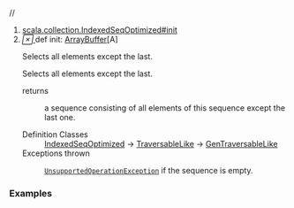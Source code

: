//
<ol>
<li><a href="https://www.scala-lang.org/api/2.12.3/scala/collection/mutable/ArrayBuffer.html#init:Repr">scala.collection.IndexedSeqOptimized#init</a></li>
<li name="scala.collection.IndexedSeqOptimized#init" visbl="pub" class="indented0 " data-isabs="false" fullcomment="yes" group="Ungrouped"> <a id="init:Repr"></a><a id="init:ArrayBuffer[A]"></a> <span class="permalink"> <a href="../../../scala/collection/mutable/ArrayBuffer.html#init:Repr" title="Permalink"> <i class="material-icons"></i> </a> </span> <span class="modifier_kind"> <span class="modifier"></span> <span class="kind">def</span> </span> <span class="symbol"> <span class="name">init</span><span class="result">: <a href="" class="extype" name="scala.collection.mutable.ArrayBuffer">ArrayBuffer</a>[<span class="extype" name="scala.collection.mutable.ArrayBuffer.A">A</span>]</span> </span> <p class="shortcomment cmt">Selects all elements except the last.</p>
 <div class="fullcomment">
  <div class="comment cmt">
   <p>Selects all elements except the last. </p>
  </div>
  <dl class="paramcmts block">
   <dt>
    returns
   </dt>
   <dd class="cmt">
    <p>a sequence consisting of all elements of this sequence except the last one.</p>
   </dd>
  </dl>
  <dl class="attributes block"> 
   <dt>
    Definition Classes
   </dt>
   <dd>
    <a href="../IndexedSeqOptimized.html" class="extype" name="scala.collection.IndexedSeqOptimized">IndexedSeqOptimized</a> → 
    <a href="../TraversableLike.html" class="extype" name="scala.collection.TraversableLike">TraversableLike</a> → 
    <a href="../GenTraversableLike.html" class="extype" name="scala.collection.GenTraversableLike">GenTraversableLike</a>
   </dd>
   <dt>
    Exceptions thrown
   </dt>
   <dd>
    <span class="cmt"><p><a href="../../index.html#UnsupportedOperationException=UnsupportedOperationException" class="extmbr" name="scala.UnsupportedOperationException"><code>UnsupportedOperationException</code></a> if the sequence is empty.</p></span>
   </dd>
  </dl>
 </div> </li>
        </ol>


### Examples



